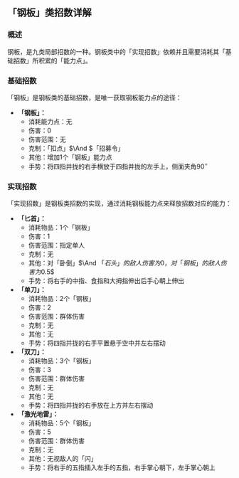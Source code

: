## 「钢板」类招数详解
### 概述
钢板，是九类局部招数的一种。钢板类中的「实现招数」依赖并且需要消耗其「基础招数」所积累的「能力点」。

### 基础招数
「钢板」是钢板类的基础招数，是唯一获取钢板能力点的途径：
- **「钢板」：**
    - 消耗能力点：无
    - 伤害：$0$
    - 伤害范围：无
    - 克制：「扣点」$\And $「招募令」
    - 其他：增加$1$个「钢板」能力点
    - 手势：将四指并拢的右手横放于四指并拢的左手上，侧面夹角$90^{\circ}$

### 实现招数
「实现招数」是钢板类招数的实现，通过消耗钢板能力点来释放招数对应的能力：
- **「匕首」：**
    - 消耗物品：$1$个「钢板」
    - 伤害：$1$
    - 伤害范围：指定单人
    - 克制：无
    - 其他：对「卧倒」$\And $「石头」的敌人伤害为$0$，对「钢板」的敌人伤害为$0.5$
    - 手势：将右手的中指、食指和大拇指伸出后手心朝上伸出
- **「单刀」：**
    - 消耗物品：$2$个「钢板」
    - 伤害：$2$
    - 伤害范围：群体伤害
    - 克制：无
    - 其他：无
    - 手势：将四指并拢的右手平置悬于空中并左右摆动
- **「双刀」：**
    - 消耗物品：$3$个「钢板」
    - 伤害：$3$
    - 伤害范围：群体伤害
    - 克制：无
    - 其他：无
    - 手势：将四指并拢的右手放在上方并左右摆动
- **「激光地雷」：**
    - 消耗物品：$5$个「钢板」
    - 伤害：$5$
    - 伤害范围：群体伤害
    - 克制：无
    - 其他：无视敌人的「闪」
    - 手势：将右手的五指插入左手的五指，右手掌心朝下，左手掌心朝上